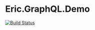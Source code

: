 # Eric.GraphQL.Demo
[![Build Status](https://dev.azure.com/ericfeng0453/Eric.GraphQL.Demo/_apis/build/status/fzrain.Eric.GraphQL.Demo?branchName=master)](https://dev.azure.com/ericfeng0453/Eric.GraphQL.Demo/_build/latest?definitionId=1&branchName=master)

